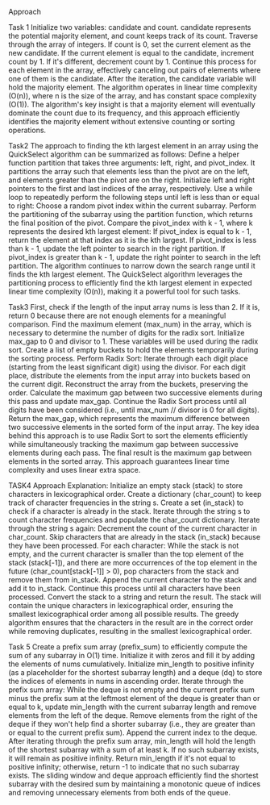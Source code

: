 Approach 


Task 1
Initialize two variables: candidate and count. candidate represents the potential majority element, and count keeps track of its count.
Traverse through the array of integers.
If count is 0, set the current element as the new candidate.
If the current element is equal to the candidate, increment count by 1. If it's different, decrement count by 1.
Continue this process for each element in the array, effectively canceling out pairs of elements where one of them is the candidate.
After the iteration, the candidate variable will hold the majority element.
The algorithm operates in linear time complexity (O(n)), where n is the size of the array, and has constant space complexity (O(1)).
The algorithm's key insight is that a majority element will eventually dominate the count due to its frequency, and this approach efficiently identifies the majority element without extensive counting or sorting operations.


Task2
The approach to finding the kth largest element in an array using the QuickSelect algorithm can be summarized as follows:
Define a helper function partition that takes three arguments: left, right, and pivot_index. It partitions the array such that elements less than the pivot are on the left, and elements greater than the pivot are on the right.
Initialize left and right pointers to the first and last indices of the array, respectively.
Use a while loop to repeatedly perform the following steps until left is less than or equal to right:
Choose a random pivot index within the current subarray.
Perform the partitioning of the subarray using the partition function, which returns the final position of the pivot.
Compare the pivot_index with k - 1, where k represents the desired kth largest element:
If pivot_index is equal to k - 1, return the element at that index as it is the kth largest.
If pivot_index is less than k - 1, update the left pointer to search in the right partition.
If pivot_index is greater than k - 1, update the right pointer to search in the left partition.
The algorithm continues to narrow down the search range until it finds the kth largest element.
The QuickSelect algorithm leverages the partitioning process to efficiently find the kth largest element in expected linear time complexity (O(n)), making it a powerful tool for such tasks.

Task3
First, check if the length of the input array nums is less than 2. If it is, return 0 because there are not enough elements for a meaningful comparison.
Find the maximum element (max_num) in the array, which is necessary to determine the number of digits for the radix sort.
Initialize max_gap to 0 and divisor to 1. These variables will be used during the radix sort.
Create a list of empty buckets to hold the elements temporarily during the sorting process.
Perform Radix Sort:
Iterate through each digit place (starting from the least significant digit) using the divisor.
For each digit place, distribute the elements from the input array into buckets based on the current digit.
Reconstruct the array from the buckets, preserving the order.
Calculate the maximum gap between two successive elements during this pass and update max_gap.
Continue the Radix Sort process until all digits have been considered (i.e., until max_num // divisor is 0 for all digits).
Return the max_gap, which represents the maximum difference between two successive elements in the sorted form of the input array.
The key idea behind this approach is to use Radix Sort to sort the elements efficiently while simultaneously tracking the maximum gap between successive elements during each pass. The final result is the maximum gap between elements in the sorted array. This approach guarantees linear time complexity and uses linear extra space.
 

TASK4
Approach Explanation:
Initialize an empty stack (stack) to store characters in lexicographical order.
Create a dictionary (char_count) to keep track of character frequencies in the string s.
Create a set (in_stack) to check if a character is already in the stack.
Iterate through the string s to count character frequencies and populate the char_count dictionary.
Iterate through the string s again:
Decrement the count of the current character in char_count.
Skip characters that are already in the stack (in_stack) because they have been processed.
For each character:
While the stack is not empty, and the current character is smaller than the top element of the stack (stack[-1]), and there are more occurrences of the top element in the future (char_count[stack[-1]] > 0), pop characters from the stack and remove them from in_stack.
Append the current character to the stack and add it to in_stack.
Continue this process until all characters have been processed.
Convert the stack to a string and return the result. The stack will contain the unique characters in lexicographical order, ensuring the smallest lexicographical order among all possible results.
The greedy algorithm ensures that the characters in the result are in the correct order while removing duplicates, resulting in the smallest lexicographical order.

Task 5
Create a prefix sum array (prefix_sum) to efficiently compute the sum of any subarray in O(1) time. Initialize it with zeros and fill it by adding the elements of nums cumulatively.
Initialize min_length to positive infinity (as a placeholder for the shortest subarray length) and a deque (dq) to store the indices of elements in nums in ascending order.
Iterate through the prefix sum array:
While the deque is not empty and the current prefix sum minus the prefix sum at the leftmost element of the deque is greater than or equal to k, update min_length with the current subarray length and remove elements from the left of the deque.
Remove elements from the right of the deque if they won't help find a shorter subarray (i.e., they are greater than or equal to the current prefix sum).
Append the current index to the deque.
After iterating through the prefix sum array, min_length will hold the length of the shortest subarray with a sum of at least k. If no such subarray exists, it will remain as positive infinity.
Return min_length if it's not equal to positive infinity; otherwise, return -1 to indicate that no such subarray exists.
The sliding window and deque approach efficiently find the shortest subarray with the desired sum by maintaining a monotonic queue of indices and removing unnecessary elements from both ends of the queue.
